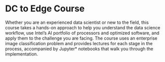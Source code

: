 # DC to Edge Course
 Whether you are an experienced data scientist or new to the field, this course takes a hands-on approach to help you understand the data science workflow, use Intel’s AI portfolio of processors and optimized software, and apply them to the challenge you are facing. The course uses an enterprise image classification problem and provides lectures for each stage in the process, accompanied by Jupyter* notebooks that walk you through the implementation.
